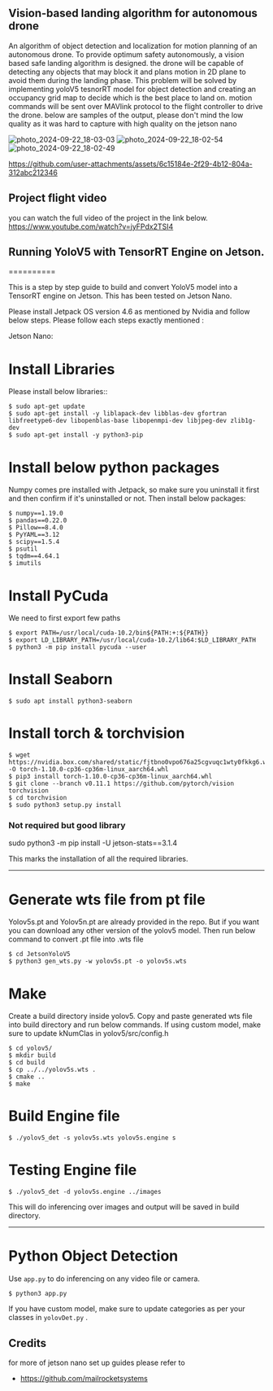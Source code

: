 
## Vision-based landing algorithm for autonomous drone

An algorithm of object detection and localization for motion planning of an autonomous drone.
To provide optimum safety autonomously, a vision based safe landing 
algorithm is designed. the drone will be capable of detecting any 
objects that may block it and plans motion in 2D plane to avoid them during the 
landing phase. This problem will be solved by implementing yoloV5 tesnorRT
model for object detection and creating an occupancy grid map to 
decide which is the best place to land on. motion commands will be sent over 
MAVlink protocol to the flight controller to drive the drone. 
below are samples of the output, please don't mind the low quality as it was hard to capture with high quality on the jetson nano

![photo_2024-09-22_18-03-03](https://github.com/user-attachments/assets/0b90ae47-b7ca-41bf-bd3b-89b1d1b34f03)
![photo_2024-09-22_18-02-54](https://github.com/user-attachments/assets/1651eca6-977e-433b-95f3-01f364516a7c)
![photo_2024-09-22_18-02-49](https://github.com/user-attachments/assets/f167f15a-1f64-4aeb-b1cf-c4140920ad7b)

https://github.com/user-attachments/assets/6c15184e-2f29-4b12-804a-312abc212346

## Project flight video
you can watch the full video of the project in the link below.
https://www.youtube.com/watch?v=jyFPdx2TSI4




## Running YoloV5 with TensorRT Engine on Jetson.
==========

This is a step by step guide to build and convert YoloV5 model into a TensorRT engine on Jetson. This has been tested on Jetson Nano.

Please install Jetpack OS version 4.6 as mentioned by Nvidia and follow below steps. Please follow each steps exactly mentioned :

Jetson Nano:


Install Libraries
=============
Please install below libraries::

    $ sudo apt-get update
	$ sudo apt-get install -y liblapack-dev libblas-dev gfortran libfreetype6-dev libopenblas-base libopenmpi-dev libjpeg-dev zlib1g-dev
	$ sudo apt-get install -y python3-pip
	

Install below python packages
=============
Numpy comes pre installed with Jetpack, so make sure you uninstall it first and then confirm if it's uninstalled or not. Then install below packages:

    $ numpy==1.19.0
	$ pandas==0.22.0
	$ Pillow==8.4.0
	$ PyYAML==3.12
	$ scipy==1.5.4
	$ psutil
	$ tqdm==4.64.1
	$ imutils

Install PyCuda
=============
We need to first export few paths

	$ export PATH=/usr/local/cuda-10.2/bin${PATH:+:${PATH}}
	$ export LD_LIBRARY_PATH=/usr/local/cuda-10.2/lib64:$LD_LIBRARY_PATH
	$ python3 -m pip install pycuda --user
	

Install Seaborn
=============

    $ sudo apt install python3-seaborn
	
Install torch & torchvision
=============

	$ wget https://nvidia.box.com/shared/static/fjtbno0vpo676a25cgvuqc1wty0fkkg6.whl -O torch-1.10.0-cp36-cp36m-linux_aarch64.whl
	$ pip3 install torch-1.10.0-cp36-cp36m-linux_aarch64.whl
	$ git clone --branch v0.11.1 https://github.com/pytorch/vision torchvision
	$ cd torchvision
	$ sudo python3 setup.py install 
	
### Not required but good library
sudo python3 -m pip install -U jetson-stats==3.1.4

This marks the installation of all the required libraries.

------------------------------------------------------------------------------------------

Generate wts file from pt file
=============
Yolov5s.pt and Yolov5n.pt are already provided in the repo. But if you want you can download any other version of the yolov5 model. Then run below command to convert .pt file into .wts file 

	$ cd JetsonYoloV5
	$ python3 gen_wts.py -w yolov5s.pt -o yolov5s.wts
	
Make
=============
Create a build directory inside yolov5. Copy and paste generated wts file into build directory and run below commands. If using custom model, make sure to update kNumClas in yolov5/src/config.h

	$ cd yolov5/
	$ mkdir build
	$ cd build
	$ cp ../../yolov5s.wts .
	$ cmake ..
	$ make 
	
Build Engine file 
=============

    $ ./yolov5_det -s yolov5s.wts yolov5s.engine s
	

Testing Engine file 
=============

	$ ./yolov5_det -d yolov5s.engine ../images
	
This will do inferencing over images and output will be saved in build directory.

-----------------------------------------------------------------------------------------

Python Object Detection
=============
Use `app.py` to do inferencing on any video file or camera.

	$ python3 app.py

If you have custom model, make sure to update categories as per your classes in `yolovDet.py` .


## Credits
for more of jetson nano set up guides please refer to
- https://github.com/mailrocketsystems

